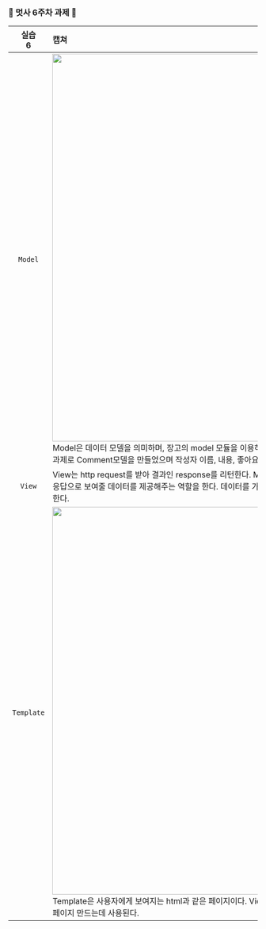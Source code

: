 <br><br>
### 🦁 멋사 6주차 과제 🦁

| 실습 <br> 6 | 캡쳐 | 
|:------:|:------|
|`Model`| <img width="782" src="https://github.com/Likelion-at-SMWU-12th/LeeHyoRim/assets/127765134/43ea0127-c049-4060-a413-ce315195efad"> <br>Model은 데이터 모델을 의미하며, 장고의 model 모듈을 이용하여 DB의 테이블과 일치하는 데이터 구조를 정의한다. <br> 과제로 Comment모델을 만들었으며 작성자 이름, 내용, 좋아요 수, 싫어요 수가 요소로 포함 됨.|
|`View`| View는 http request를 받아 결과인 response를 리턴한다. Model을 통해 필요한 데이터에 접근해 Template에게 응답으로 보여줄 데이터를 제공해주는 역할을 한다. 데이터를 가공하는 로직은 views.py 파일에서 코드를 작성해 처리한다.|
|`Template`|  <img width="782" src="https://github.com/Likelion-at-SMWU-12th/LeeHyoRim/assets/127765134/3ad4688e-cb3c-4acc-b07b-f1f6bbc72719"> <br>Template은 사용자에게 보여지는 html과 같은 페이지이다. View로부터 전달된 데이터를 템플릿에 적용하여 동적 웹 페이지 만드는데 사용된다. |

